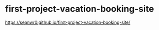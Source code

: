 # first-project-vacation-booking-site

https://seanwr0.github.io/first-project-vacation-booking-site/
